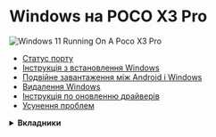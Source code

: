 # Windows на POCO X3 Pro
<img align="center" src="https://github.com/wormstest/src_vayu_windows/blob/main/2Poco X3 Pro Windows.png" alt="Windows 11 Running On A Poco X3 Pro">

- [Статус порту](/status.md)
- [Інструкція з встановлення Windows](/install.md)
- [Подвійне завантаження між Android і Windows](/dualboot.md)
- [Видалення Windows](/uninstall.md)
- [Інструкція по оновленню драйверів](/update.md)
- [Усунення проблем](/troubleshooting.md)
<details>
<summary><b><strong>Вкладники</strong></b></summary>

- [Morc](Https://GitHub.com/themorc) ```Зробив зображення телефону```
- [Icesito68](https://github.com/Icesito68) ```Створив команди розмітки Windows і зробив цей репозиторій```
- [Map220v](https://github.com/map220v) ```Надав допомогу. Використано патчі UFS з Xiaomi Pad 5 та ACPI, а також переніс драйвери на Xiaomi Pad 5```
- [Degdag](https://github.com/degdag) ```Створив UEFI та переніс драйвери```
- [halal-beef](https://github.com/halal-beef) ```Створив EDK2 і модифікував його для завантаження Windows, також переніс драйвер```
- [Renegade Project](https://github.com/edk2-porting) ```Створення ядра цього проекту```
- [gus33000](https://github.com/gus33000) ```Надав допомоги, зробив базовий посібник зі встановлення, усі оригінальні драйвери та сценарій msc.sh```
- [Renegade Project Discord members](https://discord.gg/XXBWfag) ```Надали допомогу```
- [ArturoGC06](https://github.com/ArturoGC06) ```Допоміг на початку проекту з перекладами та надав дані Windows```
- [SebastianZSXS](https://github.com/SebastianZSXS) ```Допоміг пропатчити Windows PE```
- [MollySophia](https://github.com/MollySophia) ```Допоміг виправити стан батареї```
- [haouarihk](https://github.com/haouarihk) ```Чудові пропозиції щодо приміток до команд, а також зробив новий посібник```
- [bibarub](https://github.com/bibarub) ```Покращення посібника```
- [wormstest](https://github.com/wormstest) ```Український та російський переклад```
- [proganime1200](https://github.com/proganime1200) ```Надзвичайно допоміг зробити це можливим, зробив значний внесок у старий посібник, знайшовши непотрібні розділи bk01-04, і майже зумів отримати завантаження winpe на ранніх етапах```

</details>  



